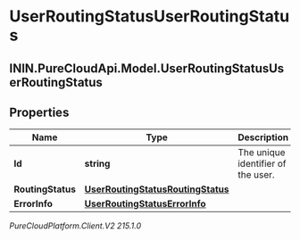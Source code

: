 # UserRoutingStatusUserRoutingStatus

## ININ.PureCloudApi.Model.UserRoutingStatusUserRoutingStatus

## Properties

|Name | Type | Description | Notes|
|------------ | ------------- | ------------- | -------------|
| **Id** | **string** | The unique identifier of the user. | [optional] |
| **RoutingStatus** | [**UserRoutingStatusRoutingStatus**](UserRoutingStatusRoutingStatus) |  | [optional] |
| **ErrorInfo** | [**UserRoutingStatusErrorInfo**](UserRoutingStatusErrorInfo) |  | [optional] |



_PureCloudPlatform.Client.V2 215.1.0_

